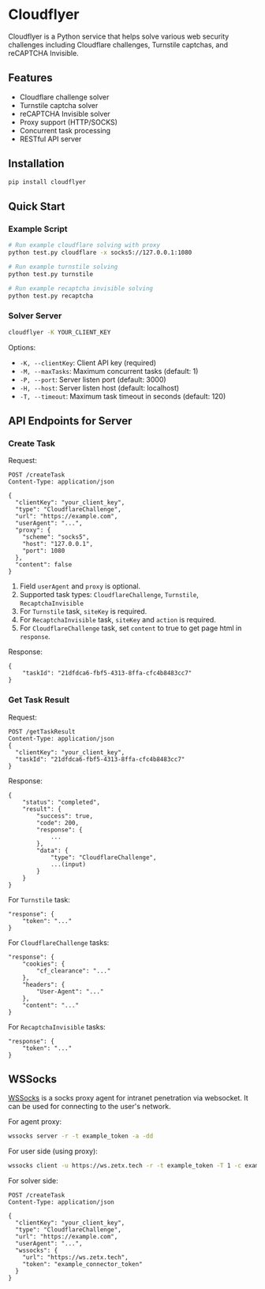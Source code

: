 # Cloudflyer

Cloudflyer is a Python service that helps solve various web security challenges including Cloudflare challenges, Turnstile captchas, and reCAPTCHA Invisible.

## Features

- Cloudflare challenge solver
- Turnstile captcha solver
- reCAPTCHA Invisible solver
- Proxy support (HTTP/SOCKS)
- Concurrent task processing
- RESTful API server

## Installation

```bash
pip install cloudflyer
```

## Quick Start

### Example Script

```bash
# Run example cloudflare solving with proxy
python test.py cloudflare -x socks5://127.0.0.1:1080

# Run example turnstile solving
python test.py turnstile

# Run example recaptcha invisible solving
python test.py recaptcha
```

### Solver Server

```bash
cloudflyer -K YOUR_CLIENT_KEY
```

Options:
- `-K, --clientKey`: Client API key (required)
- `-M, --maxTasks`: Maximum concurrent tasks (default: 1)
- `-P, --port`: Server listen port (default: 3000)
- `-H, --host`: Server listen host (default: localhost)
- `-T, --timeout`: Maximum task timeout in seconds (default: 120)

## API Endpoints for Server

### Create Task

Request:

```
POST /createTask
Content-Type: application/json

{
  "clientKey": "your_client_key",
  "type": "CloudflareChallenge",
  "url": "https://example.com",
  "userAgent": "...",
  "proxy": {
    "scheme": "socks5",
    "host": "127.0.0.1",
    "port": 1080
  },
  "content": false
}
```

1. Field `userAgent` and `proxy` is optional.
2. Supported task types: `CloudflareChallenge`, `Turnstile`, `RecaptchaInvisible`
3. For `Turnstile` task, `siteKey` is required.
4. For `RecaptchaInvisible` task, `siteKey` and `action` is required.
5. For `CloudflareChallenge` task, set `content` to true to get page html in `response`.

Response:

```
{
    "taskId": "21dfdca6-fbf5-4313-8ffa-cfc4b8483cc7"
}
```

### Get Task Result

Request:

```
POST /getTaskResult
Content-Type: application/json
{
  "clientKey": "your_client_key",
  "taskId": "21dfdca6-fbf5-4313-8ffa-cfc4b8483cc7"
}
```

Response:

```
{
    "status": "completed",
    "result": {
        "success": true,
        "code": 200,
        "response": {
            ...
        },
        "data": {
            "type": "CloudflareChallenge",
            ...(input)
        }
    }
}
```

For `Turnstile` task:

```
"response": {
    "token": "..."
}
```

For `CloudflareChallenge` tasks:

```
"response": {
    "cookies": {
        "cf_clearance": "..."
    },
    "headers": {
        "User-Agent": "..."
    },
    "content": "..."
}
```

For `RecaptchaInvisible` tasks:

```
"response": {
    "token": "..."
}
```

## WSSocks

[WSSocks](https://github.com/zetxtech/wssocks) is a socks proxy agent for intranet penetration via websocket. It can be used for connecting to the user's network.

For agent proxy:

```bash
wssocks server -r -t example_token -a -dd
```

For user side (using proxy):

```bash
wssocks client -u https://ws.zetx.tech -r -t example_token -T 1 -c example_connector_token -dd -E -x socks5://127.0.0.1:1080
```

For solver side:

```
POST /createTask
Content-Type: application/json

{
  "clientKey": "your_client_key",
  "type": "CloudflareChallenge",
  "url": "https://example.com",
  "userAgent": "...",
  "wssocks": {
    "url": "https://ws.zetx.tech",
    "token": "example_connector_token"
  }
}
```
